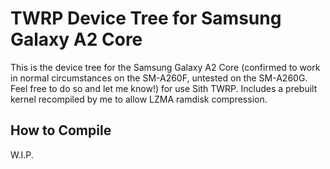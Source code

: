 # TWRP Device Tree for Samsung Galaxy A2 Core
This is the device tree for the Samsung Galaxy A2 Core (confirmed to work in normal circumstances on the SM-A260F, untested on the SM-A260G. Feel free to do so and let me know!) for use Sith TWRP. Includes a prebuilt kernel recompiled by me to allow LZMA ramdisk compression.
## How to Compile
W.I.P.
